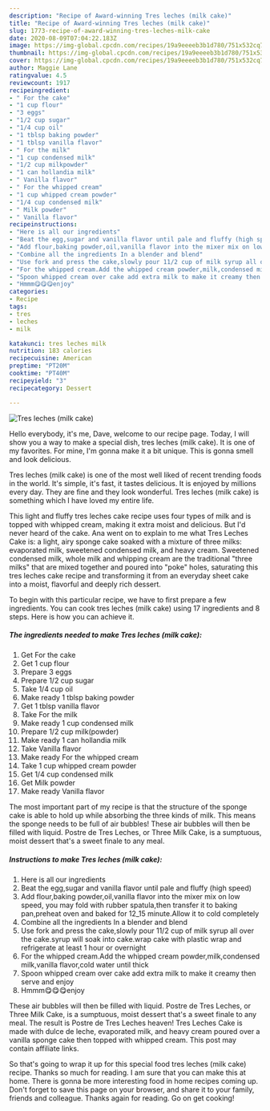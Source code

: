 ```yaml
---
description: "Recipe of Award-winning Tres leches (milk cake)"
title: "Recipe of Award-winning Tres leches (milk cake)"
slug: 1773-recipe-of-award-winning-tres-leches-milk-cake
date: 2020-08-09T07:04:22.183Z
image: https://img-global.cpcdn.com/recipes/19a9eeeeb3b1d780/751x532cq70/tres-leches-milk-cake-recipe-main-photo.jpg
thumbnail: https://img-global.cpcdn.com/recipes/19a9eeeeb3b1d780/751x532cq70/tres-leches-milk-cake-recipe-main-photo.jpg
cover: https://img-global.cpcdn.com/recipes/19a9eeeeb3b1d780/751x532cq70/tres-leches-milk-cake-recipe-main-photo.jpg
author: Maggie Lane
ratingvalue: 4.5
reviewcount: 1917
recipeingredient:
- " For the cake"
- "1 cup flour"
- "3 eggs"
- "1/2 cup sugar"
- "1/4 cup oil"
- "1 tblsp baking powder"
- "1 tblsp vanilla flavor"
- " For the milk"
- "1 cup condensed milk"
- "1/2 cup milkpowder"
- "1 can hollandia milk"
- " Vanilla flavor"
- " For the whipped cream"
- "1 cup whipped cream powder"
- "1/4 cup condensed milk"
- " Milk powder"
- " Vanilla flavor"
recipeinstructions:
- "Here is all our ingredients"
- "Beat the egg,sugar and vanilla flavor until pale and fluffy (high speed)"
- "Add flour,baking powder,oil,vanilla flavor into the mixer mix on low speed, you may fold with rubber spatula,then transfer it to baking pan,preheat oven and baked for 12_15 minute.Allow it to cold completely"
- "Combine all the ingredients In a blender and blend"
- "Use fork and press the cake,slowly pour 11/2 cup of milk syrup all over the cake.syrup will soak into cake.wrap cake with plastic wrap and refrigerate at least 1 hour or overnight"
- "For the whipped cream.Add the whipped cream powder,milk,condensed milk,vanilla flavor,cold water until thick"
- "Spoon whipped cream over cake add extra milk to make it creamy then serve and enjoy"
- "Hmmm😋😋😋enjoy"
categories:
- Recipe
tags:
- tres
- leches
- milk

katakunci: tres leches milk 
nutrition: 183 calories
recipecuisine: American
preptime: "PT20M"
cooktime: "PT40M"
recipeyield: "3"
recipecategory: Dessert

---
```



![Tres leches (milk cake)](https://img-global.cpcdn.com/recipes/19a9eeeeb3b1d780/751x532cq70/tres-leches-milk-cake-recipe-main-photo.jpg)

Hello everybody, it's me, Dave, welcome to our recipe page. Today, I will show you a way to make a special dish, tres leches (milk cake). It is one of my favorites. For mine, I'm gonna make it a bit unique. This is gonna smell and look delicious.

Tres leches (milk cake) is one of the most well liked of recent trending foods in the world. It's simple, it's fast, it tastes delicious. It is enjoyed by millions every day. They are fine and they look wonderful. Tres leches (milk cake) is something which I have loved my entire life.

This light and fluffy tres leches cake recipe uses four types of milk and is topped with whipped cream, making it extra moist and delicious. But I&#39;d never heard of the cake. Ana went on to explain to me what Tres Leches Cake is: a light, airy sponge cake soaked with a mixture of three milks: evaporated milk, sweetened condensed milk, and heavy cream. Sweetened condensed milk, whole milk and whipping cream are the traditional &#34;three milks&#34; that are mixed together and poured into &#34;poke&#34; holes, saturating this tres leches cake recipe and transforming it from an everyday sheet cake into a moist, flavorful and deeply rich dessert.


To begin with this particular recipe, we have to first prepare a few ingredients. You can cook tres leches (milk cake) using 17 ingredients and 8 steps. Here is how you can achieve it.

<!--inarticleads1-->

##### The ingredients needed to make Tres leches (milk cake):

1. Get  For the cake
1. Get 1 cup flour
1. Prepare 3 eggs
1. Prepare 1/2 cup sugar
1. Take 1/4 cup oil
1. Make ready 1 tblsp baking powder
1. Get 1 tblsp vanilla flavor
1. Take  For the milk
1. Make ready 1 cup condensed milk
1. Prepare 1/2 cup milk(powder)
1. Make ready 1 can hollandia milk
1. Take  Vanilla flavor
1. Make ready  For the whipped cream
1. Take 1 cup whipped cream powder
1. Get 1/4 cup condensed milk
1. Get  Milk powder
1. Make ready  Vanilla flavor


The most important part of my recipe is that the structure of the sponge cake is able to hold up while absorbing the three kinds of milk. This means the sponge needs to be full of air bubbles! These air bubbles will then be filled with liquid. Postre de Tres Leches, or Three Milk Cake, is a sumptuous, moist dessert that&#39;s a sweet finale to any meal. 

<!--inarticleads2-->

##### Instructions to make Tres leches (milk cake):

1. Here is all our ingredients
1. Beat the egg,sugar and vanilla flavor until pale and fluffy (high speed)
1. Add flour,baking powder,oil,vanilla flavor into the mixer mix on low speed, you may fold with rubber spatula,then transfer it to baking pan,preheat oven and baked for 12_15 minute.Allow it to cold completely
1. Combine all the ingredients In a blender and blend
1. Use fork and press the cake,slowly pour 11/2 cup of milk syrup all over the cake.syrup will soak into cake.wrap cake with plastic wrap and refrigerate at least 1 hour or overnight
1. For the whipped cream.Add the whipped cream powder,milk,condensed milk,vanilla flavor,cold water until thick
1. Spoon whipped cream over cake add extra milk to make it creamy then serve and enjoy
1. Hmmm😋😋😋enjoy


These air bubbles will then be filled with liquid. Postre de Tres Leches, or Three Milk Cake, is a sumptuous, moist dessert that&#39;s a sweet finale to any meal. The result is Postre de Tres Leches heaven! Tres Leches Cake is made with dulce de leche, evaporated milk, and heavy cream poured over a vanilla sponge cake then topped with whipped cream. This post may contain affiliate links. 

So that's going to wrap it up for this special food tres leches (milk cake) recipe. Thanks so much for reading. I am sure that you can make this at home. There is gonna be more interesting food in home recipes coming up. Don't forget to save this page on your browser, and share it to your family, friends and colleague. Thanks again for reading. Go on get cooking!
